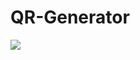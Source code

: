 # QR-Generator

<img src="https://user-images.githubusercontent.com/74038190/215283417-55c9fe42-d47b-4b51-94d1-cfc135280cbd.gif">
